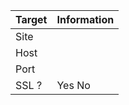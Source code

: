 | Target | Information |
| :--- | :--- |
| Site | <!--{{site.name}}--> |
| Host | <!--{{site.host}}--> |
| Port | <!--{{site.port}}--> |
| SSL ? | <!--{% if site.ssl %}--> Yes <!--{% else %}--> No <!--{% endif %}--> |